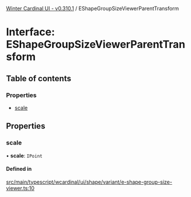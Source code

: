 [Winter Cardinal UI - v0.310.1](../index.md) / EShapeGroupSizeViewerParentTransform

# Interface: EShapeGroupSizeViewerParentTransform

## Table of contents

### Properties

- [scale](EShapeGroupSizeViewerParentTransform.md#scale)

## Properties

### scale

• **scale**: `IPoint`

#### Defined in

[src/main/typescript/wcardinal/ui/shape/variant/e-shape-group-size-viewer.ts:10](https://github.com/winter-cardinal/winter-cardinal-ui/blob/v0.310.1/src/main/typescript/wcardinal/ui/shape/variant/e-shape-group-size-viewer.ts#L10)
